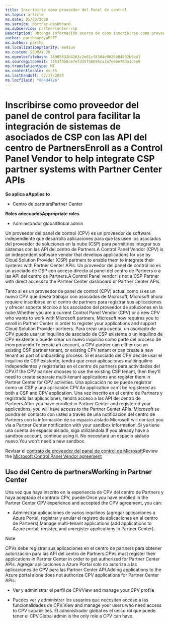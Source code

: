 ```yaml
---
title: Inscribirse como proveedor del Panel de control
ms.topic: article
ms.date: 05/20/2020
ms.service: partner-dashboard
ms.subservice: partnercenter-csp
Description: Obtenga información acerca de cómo inscribirse como proveedor del panel de control (CPV) en el centro de Partners.
author: parthpandyaMSFT
ms.author: parthp
ms.localizationpriority: medium
ms.custom: SEOMAY.20
ms.openlocfilehash: 38905832b4263c2e61cf8384e9626b04862b9e41
ms.sourcegitcommit: 7153f0b8c67efd35f58695ca2a7e00e70da1c5e9
ms.translationtype: MT
ms.contentlocale: es-ES
ms.lasthandoff: 07/17/2020
ms.locfileid: "86434726"
---
```

# <a name="enroll-as-a-control-panel-vendor-to-help-integrate-csp-partner-systems-with-partner-center-apis"></a><span data-ttu-id="502d4-103">Inscribirse como proveedor del panel de control para facilitar la integración de sistemas de asociados de CSP con las API del centro de Partners</span><span class="sxs-lookup"><span data-stu-id="502d4-103">Enroll as a Control Panel Vendor to help integrate CSP partner systems with Partner Center APIs</span></span>

<span data-ttu-id="502d4-104">**Se aplica a**</span><span class="sxs-lookup"><span data-stu-id="502d4-104">**Applies to**</span></span>

- <span data-ttu-id="502d4-105">Centro de partners</span><span class="sxs-lookup"><span data-stu-id="502d4-105">Partner Center</span></span>

<span data-ttu-id="502d4-106">**Roles adecuados**</span><span class="sxs-lookup"><span data-stu-id="502d4-106">**Appropriate roles**</span></span>

- <span data-ttu-id="502d4-107">Administrador global</span><span class="sxs-lookup"><span data-stu-id="502d4-107">Global admin</span></span>

<span data-ttu-id="502d4-108">Un proveedor del panel de control (CPV) es un proveedor de software independiente que desarrolla aplicaciones para que las usen los asociados del proveedor de soluciones en la nube (CSP) para permitirles integrar sus sistemas con las API del centro de Partners.</span><span class="sxs-lookup"><span data-stu-id="502d4-108">A Control Panel Vendor (CPV) is an independent software vendor that develops applications for use by Cloud Solution Provider (CSP) partners to enable them to integrate their systems with Partner Center APIs.</span></span> <span data-ttu-id="502d4-109">Un proveedor del panel de control no es un asociado de CSP con acceso directo al panel del centro de Partners o a las API del centro de Partners.</span><span class="sxs-lookup"><span data-stu-id="502d4-109">A Control Panel vendor is not a CSP Partner with direct access to the Partner Center dashboard or Partner Center APIs.</span></span>

<span data-ttu-id="502d4-110">Tanto si es un proveedor de panel de control (CPV) actual como si es un nuevo CPV que desea trabajar con asociados de Microsoft, Microsoft ahora requiere inscribirse en el centro de partners para registrar sus aplicaciones y ofrecer soporte técnico a los asociados del proveedor de soluciones en la nube.</span><span class="sxs-lookup"><span data-stu-id="502d4-110">Whether you are a current Control Panel Vendor (CPV) or a new CPV who wants to work with Microsoft partners, Microsoft now requires you to enroll in Partner Center in order to register your applications and support Cloud Solution Provider partners.</span></span> <span data-ttu-id="502d4-111">Para crear una cuenta, un asociado de CPV puede usar un inquilino de asociado de CSP existente o un inquilino de CPV existente o puede crear un nuevo inquilino como parte del proceso de incorporación.</span><span class="sxs-lookup"><span data-stu-id="502d4-111">To create an account, a CPV partner can either use an existing CSP partner tenant, or existing CPV tenant or can create a new tenant as part of onboarding process.</span></span> <span data-ttu-id="502d4-112">Si el asociado del CPV decide usar el inquilino de CSP existente, tendrá que crear aplicaciones multiinquilino independientes y registrarlas en el centro de partners para actividades del CPV.</span><span class="sxs-lookup"><span data-stu-id="502d4-112">If the CPV partner chooses to use the existing CSP tenant, then they'll need to create separate multi-tenant applications and register them in Partner Center for CPV activities.</span></span> <span data-ttu-id="502d4-113">Una aplicación no se puede registrar como un CSP y una aplicación CPV.</span><span class="sxs-lookup"><span data-stu-id="502d4-113">An application can't be registered as both a CSP and CPV application.</span></span> <span data-ttu-id="502d4-114">Una vez inscrito en el centro de Partners y registrado las aplicaciones, tendrá acceso a las API del centro de Partners.</span><span class="sxs-lookup"><span data-stu-id="502d4-114">After you have enrolled in Partner Center and registered your applications, you will have access to the Partner Center APIs.</span></span>  <span data-ttu-id="502d4-115">Microsoft se pondrá en contacto con usted a través de una notificación del centro de Partners con la información de su espacio aislado.</span><span class="sxs-lookup"><span data-stu-id="502d4-115">Microsoft will contact you via a Partner Center notification with your sandbox information.</span></span> <span data-ttu-id="502d4-116">Si ya tiene una cuenta de espacio aislado, siga utilizándola.</span><span class="sxs-lookup"><span data-stu-id="502d4-116">If you already have a sandbox account, continue using it.</span></span> <span data-ttu-id="502d4-117">No necesitará un espacio aislado nuevo.</span><span class="sxs-lookup"><span data-stu-id="502d4-117">You won't need a new sandbox.</span></span>

<span data-ttu-id="502d4-118">Revisar el [contrato de proveedor del panel de control de Microsoft](https://go.microsoft.com/fwlink/?linkid=2055198)</span><span class="sxs-lookup"><span data-stu-id="502d4-118">Review the [Microsoft Control Panel Vendor agreement](https://go.microsoft.com/fwlink/?linkid=2055198)</span></span>


## <a name="working-in-partner-center"></a><span data-ttu-id="502d4-119">Uso del Centro de partners</span><span class="sxs-lookup"><span data-stu-id="502d4-119">Working in Partner Center</span></span>
<span data-ttu-id="502d4-120">Una vez que haya inscrito en la experiencia de CPV del centro de Partners y haya aceptado el contrato CPV, puede:</span><span class="sxs-lookup"><span data-stu-id="502d4-120">Once you have enrolled in the Partner Center CPV experience and accepted the CPV agreement, you can:</span></span>

- <span data-ttu-id="502d4-121">Administrar aplicaciones de varios inquilinos (agregar aplicaciones a Azure Portal, registrar y anular el registro de aplicaciones en el centro de Partners).</span><span class="sxs-lookup"><span data-stu-id="502d4-121">Manage multi-tenant applications (add applications to Azure portal, register, and unregister applications in Partner Center).</span></span>

>[!Note] 
><span data-ttu-id="502d4-122">CPVs debe registrar sus aplicaciones en el centro de partners para obtener autorización para las API del centro de Partners.</span><span class="sxs-lookup"><span data-stu-id="502d4-122">CPVs must register their applications in Partner Center in order to get authorized for Partner Center APIs.</span></span> <span data-ttu-id="502d4-123">Agregar aplicaciones a Azure Portal solo no autoriza a las aplicaciones de CPV para las Partner Center API.</span><span class="sxs-lookup"><span data-stu-id="502d4-123">Adding applications to the Azure portal alone does not authorize CPV applications for Partner Center APIs.</span></span> 

- <span data-ttu-id="502d4-124">Ver y administrar el perfil de CPV</span><span class="sxs-lookup"><span data-stu-id="502d4-124">View and manage your CPV profile</span></span> 

- <span data-ttu-id="502d4-125">Puedes ver y administrar los usuarios que necesitan acceso a las funcionalidades de CPV.</span><span class="sxs-lookup"><span data-stu-id="502d4-125">View and manage your users who need access to CPV capabilities.</span></span> <span data-ttu-id="502d4-126">El administrador global es el único rol que puede tener el CPV.</span><span class="sxs-lookup"><span data-stu-id="502d4-126">Global admin is the only role a CPV can have.</span></span>


